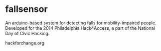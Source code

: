 fallsensor
==========

An arduino-based system for detecting falls for mobility-impaired people.
Developed for the 2014 Philadelphia Hack4Access, a part of the National
Day of Civic Hacking.

hackforchange.org
